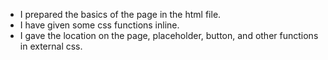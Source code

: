 + I prepared the basics of the page in the html file.
+ I have given some css functions inline.
+ I gave the location on the page, placeholder, button, and other functions in external css.